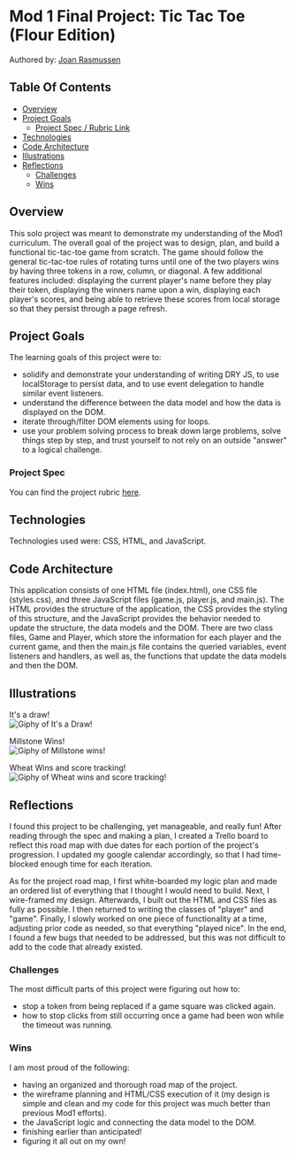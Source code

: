 # Mod 1 Final Project: Tic Tac Toe (Flour Edition)  

Authored by: [Joan Rasmussen](https://github.com/raz-joan)  

## Table Of Contents
- [Overview](#overview)
- [Project Goals](#project-goals)
  - [Project Spec / Rubric Link](#project-spec)
- [Technologies](#technologies)
- [Code Architecture](#code-architecture)
- [Illustrations](#illustrations)
- [Reflections](#reflections)
  - [Challenges](#challenges)
  - [Wins](#wins)


## Overview  
  This solo project was meant to demonstrate my understanding of the Mod1 curriculum. The overall goal of the project was to design, plan, and build a functional tic-tac-toe game from scratch. The game should follow the general tic-tac-toe rules of rotating turns until one of the two players wins by having three tokens in a row, column, or diagonal. A few additional features included: displaying the current player's name before they play their token, displaying the winners name upon a win, displaying each player's scores, and being able to retrieve these scores from local storage so that they persist through a page refresh.  

## Project Goals  
  The learning goals of this project were to:  
  - solidify and demonstrate your understanding of writing DRY JS, to use localStorage to persist data, and to use event delegation to handle similar event listeners.  
  - understand the difference between the data model and how the data is displayed on the DOM.  
  - iterate through/filter DOM elements using for loops.  
  - use your problem solving process to break down large problems, solve things step by step, and trust yourself to not rely on an outside "answer" to a logical challenge.    

### Project Spec  
  You can find the project rubric [here](https://frontend.turing.edu/projects/module-1/tic-tac-toe-solo.html).  

## Technologies  
  Technologies used were: CSS, HTML, and JavaScript.  

## Code Architecture  
  This application consists of one HTML file (index.html), one CSS file (styles.css), and three JavaScript files (game.js, player.js, and main.js). The HTML provides the structure of the application, the CSS provides the styling of this structure, and the JavaScript provides the behavior needed to update the structure, the data models and the DOM. There are two class files, Game and Player, which store the information for each player and the current game, and then the main.js file contains the queried variables, event listeners and handlers, as well as, the functions that update the data models and then the DOM.  

## Illustrations  
  It's a draw!  
  ![Giphy of It's a Draw!](https://media.giphy.com/media/i2MfSuZ6je2PSsHWes/giphy.gif?cid=790b7611d44629e433c1f80cc262837e4b6cfdf1c644a2b1&rid=giphy.gif&ct=g)  

  Millstone Wins!  
  ![Giphy of Millstone wins!](https://media.giphy.com/media/zU9Klrwy7paFYrfkvi/giphy.gif?cid=790b761180e62b5a7fb0fe709cf6248956fec8d36b328a45&rid=giphy.gif&ct=g)  

  Wheat Wins and score tracking!  
  ![Giphy of Wheat wins and score tracking!](https://media.giphy.com/media/g7eXM55ujNz40Mb2VE/giphy.gif?cid=790b761106245838f19a3bb08416b1cf09654db3ab354671&rid=giphy.gif&ct=g)  

## Reflections  
  I found this project to be challenging, yet manageable, and really fun! After reading through the spec and making a plan, I created a Trello board to reflect this road map with due dates for each portion of the project's progression. I updated my google calendar accordingly, so that I had time-blocked enough time for each iteration.  

  As for the project road map, I first white-boarded my logic plan and made an ordered list of everything that I thought I would need to build. Next, I wire-framed my design. Afterwards, I built out the HTML and CSS files as fully as possible. I then returned to writing the classes of "player" and "game". Finally, I slowly worked on one piece of functionality at a time, adjusting prior code as needed, so that everything "played nice". In the end, I found a few bugs that needed to be addressed, but this was not difficult to add to the code that already existed.  

### Challenges  
  The most difficult parts of this project were figuring out how to:  
  - stop a token from being replaced if a game square was clicked again.  
  - how to stop clicks from still occurring once a game had been won while the timeout was running.  

### Wins  
  I am most proud of the following:  
  - having an organized and thorough road map of the project.
  - the wireframe planning and HTML/CSS execution of it (my design is simple and clean and my code for this project was much better than previous Mod1 efforts).
  - the JavaScript logic and connecting the data model to the DOM.
  - finishing earlier than anticipated!
  - figuring it all out on my own!
